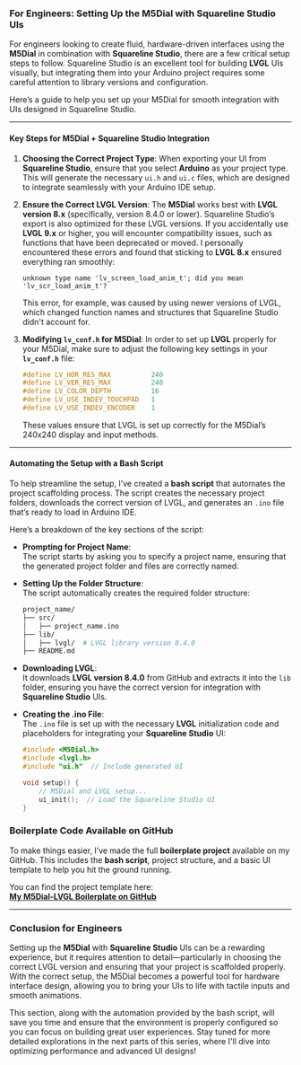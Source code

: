 ### For Engineers: **Setting Up the M5Dial with Squareline Studio UIs**

For engineers looking to create fluid, hardware-driven interfaces using the **M5Dial** in combination with **Squareline Studio**, there are a few critical setup steps to follow. Squareline Studio is an excellent tool for building **LVGL** UIs visually, but integrating them into your Arduino project requires some careful attention to library versions and configuration.

Here’s a guide to help you set up your M5Dial for smooth integration with UIs designed in Squareline Studio.

---

#### Key Steps for M5Dial + Squareline Studio Integration

1. **Choosing the Correct Project Type**:
   When exporting your UI from **Squareline Studio**, ensure that you select **Arduino** as your project type. This will generate the necessary `ui.h` and `ui.c` files, which are designed to integrate seamlessly with your Arduino IDE setup.

2. **Ensure the Correct LVGL Version**:
   The **M5Dial** works best with **LVGL version 8.x** (specifically, version 8.4.0 or lower). Squareline Studio’s export is also optimized for these LVGL versions. If you accidentally use **LVGL 9.x** or higher, you will encounter compatibility issues, such as functions that have been deprecated or moved. I personally encountered these errors and found that sticking to **LVGL 8.x** ensured everything ran smoothly:
   
   ```
   unknown type name 'lv_screen_load_anim_t'; did you mean 'lv_scr_load_anim_t'?
   ```
   This error, for example, was caused by using newer versions of LVGL, which changed function names and structures that Squareline Studio didn't account for.

3. **Modifying `lv_conf.h` for M5Dial**:
   In order to set up **LVGL** properly for your M5Dial, make sure to adjust the following key settings in your **`lv_conf.h`** file:
   
   ```c
   #define LV_HOR_RES_MAX          240
   #define LV_VER_RES_MAX          240
   #define LV_COLOR_DEPTH          16
   #define LV_USE_INDEV_TOUCHPAD   1
   #define LV_USE_INDEV_ENCODER    1
   ```
   These values ensure that LVGL is set up correctly for the M5Dial’s 240x240 display and input methods.

---

#### Automating the Setup with a Bash Script

To help streamline the setup, I’ve created a **bash script** that automates the project scaffolding process. The script creates the necessary project folders, downloads the correct version of LVGL, and generates an `.ino` file that’s ready to load in Arduino IDE.

Here’s a breakdown of the key sections of the script:

- **Prompting for Project Name**:  
  The script starts by asking you to specify a project name, ensuring that the generated project folder and files are correctly named.

- **Setting Up the Folder Structure**:  
  The script automatically creates the required folder structure:
  ```bash
  project_name/
  ├── src/
  │   ├── project_name.ino
  ├── lib/
  │   ├── lvgl/  # LVGL library version 8.4.0
  ├── README.md
  ```

- **Downloading LVGL**:  
  It downloads **LVGL version 8.4.0** from GitHub and extracts it into the `lib` folder, ensuring you have the correct version for integration with **Squareline Studio** UIs.

- **Creating the .ino File**:  
  The `.ino` file is set up with the necessary **LVGL** initialization code and placeholders for integrating your **Squareline Studio** UI:
  ```cpp
  #include <M5Dial.h>
  #include <lvgl.h>
  #include "ui.h"  // Include generated UI

  void setup() {
      // M5Dial and LVGL setup...
      ui_init();  // Load the Squareline Studio UI
  }
  ```

### Boilerplate Code Available on GitHub

To make things easier, I’ve made the full **boilerplate project** available on my GitHub. This includes the **bash script**, project structure, and a basic UI template to help you hit the ground running.

You can find the project template here:  
**[My M5Dial-LVGL Boilerplate on GitHub](https://github.com/NerdGr8/m5dial-lvgl8xx-boilerplate)**

---

### Conclusion for Engineers

Setting up the **M5Dial** with **Squareline Studio** UIs can be a rewarding experience, but it requires attention to detail—particularly in choosing the correct LVGL version and ensuring that your project is scaffolded properly. With the correct setup, the M5Dial becomes a powerful tool for hardware interface design, allowing you to bring your UIs to life with tactile inputs and smooth animations.

This section, along with the automation provided by the bash script, will save you time and ensure that the environment is properly configured so you can focus on building great user experiences. Stay tuned for more detailed explorations in the next parts of this series, where I'll dive into optimizing performance and advanced UI designs!